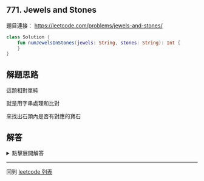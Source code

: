 ## 771. Jewels and Stones

題目連接： <https://leetcode.com/problems/jewels-and-stones/>

```kotlin
class Solution {
    fun numJewelsInStones(jewels: String, stones: String): Int {
    }
}
```

## 解題思路

這題相對單純

就是用字串處理和比對

來找出石頭內是否有對應的寶石

## 解答

<details>
  <summary>點擊展開解答</summary>
```kotlin
class Solution {
    fun numJewelsInStones(jewels: String, stones: String): Int {
        var ans = 0
        for (stone in stones) {
            if (jewels.contains(stone)) {
                ans++
            }
        }
        return ans
    }
}
```


這個邏輯可以更加簡化為一行

```kotlin
class Solution {
    fun numJewelsInStones(jewels: String, stones: String) = stones.count { it in jewels }
}
```
</details>

------

回到 [leetcode 列表](index.md)
